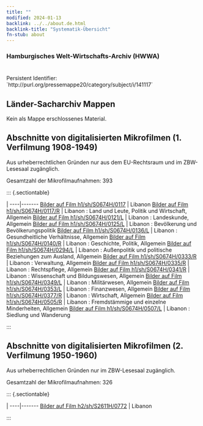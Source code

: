 ```yaml
---
title: ""
modified: 2024-01-13
backlink: ../../about.de.html
backlink-title: "Systematik-Übersicht"
fn-stub: about
---
```


### Hamburgisches Welt-Wirtschafts-Archiv (HWWA)

# 

<div class="hint">Persistent Identifier: `http://purl.org/pressemappe20/category/subject/i/141117`</div>







## Länder-Sacharchiv Mappen





Kein als Mappe erschlossenes Material.



<a id="filmsections" />

## Abschnitte von digitalisierten Mikrofilmen (1. Verfilmung 1908-1949)

<p>Aus urheberrechtlichen Gründen nur aus dem EU-Rechtsraum und im ZBW-Lesesaal zugänglich.</p>


<p>Gesamtzahl der Mikrofilmaufnahmen: 393</p>





::: {.sectiontable}

 | 
----|-------
<a class="btn" href="https://pm20.zbw.eu/film/h1/sh/S0674H/0117" rel="nofollow">Bilder auf Film h1/sh/S0674H/0117</a> | Libanon
<a class="btn" href="https://pm20.zbw.eu/film/h1/sh/S0674H/0117/R" rel="nofollow">Bilder auf Film h1/sh/S0674H/0117/R</a> | Libanon : Land und Leute, Politik und Wirtschaft, Allgemein
<a class="btn" href="https://pm20.zbw.eu/film/h1/sh/S0674H/0121/L" rel="nofollow">Bilder auf Film h1/sh/S0674H/0121/L</a> | Libanon : Landeskunde, Allgemein
<a class="btn" href="https://pm20.zbw.eu/film/h1/sh/S0674H/0125/L" rel="nofollow">Bilder auf Film h1/sh/S0674H/0125/L</a> | Libanon : Bevölkerung und Bevölkerungspolitik
<a class="btn" href="https://pm20.zbw.eu/film/h1/sh/S0674H/0136/L" rel="nofollow">Bilder auf Film h1/sh/S0674H/0136/L</a> | Libanon : Gesundheitliche Verhältnisse, Allgemein
<a class="btn" href="https://pm20.zbw.eu/film/h1/sh/S0674H/0140/R" rel="nofollow">Bilder auf Film h1/sh/S0674H/0140/R</a> | Libanon : Geschichte, Politik, Allgemein
<a class="btn" href="https://pm20.zbw.eu/film/h1/sh/S0674H/0294/L" rel="nofollow">Bilder auf Film h1/sh/S0674H/0294/L</a> | Libanon : Außenpolitik und politische Beziehungen zum Ausland, Allgemein
<a class="btn" href="https://pm20.zbw.eu/film/h1/sh/S0674H/0333/R" rel="nofollow">Bilder auf Film h1/sh/S0674H/0333/R</a> | Libanon : Verwaltung, Allgemein
<a class="btn" href="https://pm20.zbw.eu/film/h1/sh/S0674H/0335/R" rel="nofollow">Bilder auf Film h1/sh/S0674H/0335/R</a> | Libanon : Rechtspflege, Allgemein
<a class="btn" href="https://pm20.zbw.eu/film/h1/sh/S0674H/0341/R" rel="nofollow">Bilder auf Film h1/sh/S0674H/0341/R</a> | Libanon : Wissenschaft und Bildungswesen, Allgemein
<a class="btn" href="https://pm20.zbw.eu/film/h1/sh/S0674H/0349/L" rel="nofollow">Bilder auf Film h1/sh/S0674H/0349/L</a> | Libanon : Militärwesen, Allgemein
<a class="btn" href="https://pm20.zbw.eu/film/h1/sh/S0674H/0353/L" rel="nofollow">Bilder auf Film h1/sh/S0674H/0353/L</a> | Libanon : Finanzwesen, Allgemein
<a class="btn" href="https://pm20.zbw.eu/film/h1/sh/S0674H/0377/R" rel="nofollow">Bilder auf Film h1/sh/S0674H/0377/R</a> | Libanon : Wirtschaft, Allgemein
<a class="btn" href="https://pm20.zbw.eu/film/h1/sh/S0674H/0505/R" rel="nofollow">Bilder auf Film h1/sh/S0674H/0505/R</a> | Libanon : Fremdstämmige und einzelne Minderheiten, Allgemein
<a class="btn" href="https://pm20.zbw.eu/film/h1/sh/S0674H/0507/L" rel="nofollow">Bilder auf Film h1/sh/S0674H/0507/L</a> | Libanon : Siedlung und Wanderung


:::




## Abschnitte von digitalisierten Mikrofilmen (2. Verfilmung 1950-1960)

<p>Aus urheberrechtlichen Gründen nur im ZBW-Lesesaal zugänglich.</p>


<p>Gesamtzahl der Mikrofilmaufnahmen: 326</p>





::: {.sectiontable}

 | 
----|-------
<a class="btn" href="https://pm20.zbw.eu/film/h2/sh/S2611H/0772" rel="nofollow">Bilder auf Film h2/sh/S2611H/0772</a> | Libanon


:::

















